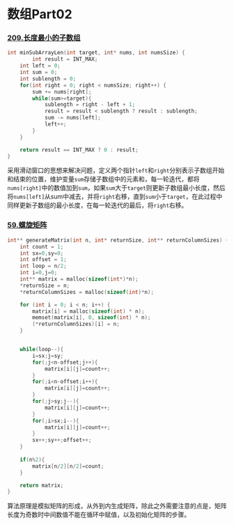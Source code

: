 # 数组Part02



### [209.长度最小的子数组](https://leetcode.cn/problems/minimum-size-subarray-sum/)

```c
int minSubArrayLen(int target, int* nums, int numsSize) {
        int result = INT_MAX;
    int left = 0;
    int sum = 0;
    int sublength = 0;
    for(int right = 0; right < numsSize; right++) {
        sum += nums[right];
        while(sum>=target){
            sublength = right - left + 1;
            result = result < sublength ? result : sublength;
            sum -= nums[left];
            left++;
        }
    }

    return result == INT_MAX ? 0 : result;
}
```

采用滑动窗口的思想来解决问题，定义两个指针`left`和`right`分别表示子数组开始和结束的位置，维护变量`sum`存储子数组中的元素和，每一轮迭代，都将`nums[right]`中的数值加到`sum`，如果`sum`大于`target`则更新子数组最小长度，然后将`nums[left]`从sum中减去，并将`right`右移，直到`sum`小于`target`，在此过程中同样更新子数组的最小长度，在每一轮迭代的最后，将`right`右移。



### [59.螺旋矩阵](https://leetcode.cn/problems/spiral-matrix-ii/description/)

```c
int** generateMatrix(int n, int* returnSize, int** returnColumnSizes) {
    int count = 1;
    int sx=0,sy=0;
    int offset = 1;
    int loop = n/2;
    int i=0,j=0;
    int** matrix = malloc(sizeof(int*)*n);
    *returnSize = n;
    *returnColumnSizes = malloc(sizeof(int)*n);

    for (int i = 0; i < n; i++) {
        matrix[i] = malloc(sizeof(int) * n);
        memset(matrix[i], 0, sizeof(int) * n);
        (*returnColumnSizes)[i] = n;
    }


    while(loop--){
        i=sx;j=sy;
        for(;j<n-offset;j++){
            matrix[i][j]=count++;
        }
        for(;i<n-offset;i++){
            matrix[i][j]=count++;
        }
        for(;j>sy;j--){
            matrix[i][j]=count++;
        }
        for(;i>sx;i--){
            matrix[i][j]=count++;
        }
        sx++;sy++;offset++;
    }
    
    if(n%2){
        matrix[n/2][n/2]=count;
    }

    return matrix;
}
```

算法原理是模拟矩阵的形成，从外到内生成矩阵，除此之外需要注意的点是，矩阵长度为奇数时中间数值不能在循环中赋值，以及初始化矩阵的步骤。
